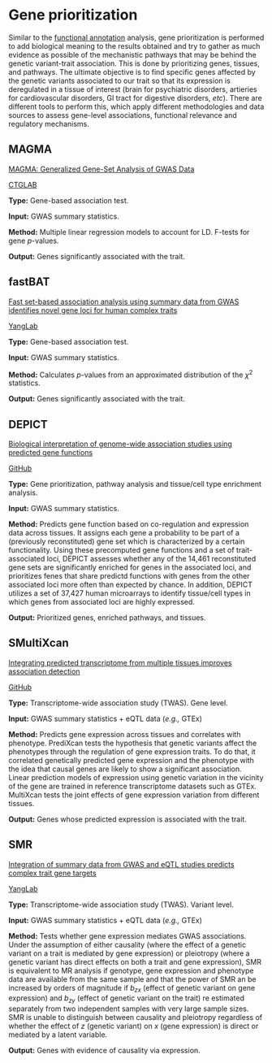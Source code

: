 # Gene prioritization
Similar to the [functional annotation](https://github.com/cdiazmun/metadownGWAS/tree/main/functional-annotation) analysis, gene prioritization is performed to add biological meaning to the results obtained and try to gather as much evidence as possible of the mechanistic pathways that may be behind the genetic variant-trait association. This is done by prioritizing genes, tissues, and pathways. The ultimate objective is to find specific genes affected by the genetic variants associated to our trait so that its expression is deregulated in a tissue of interest (brain for psychiatric disorders, artieries for cardiovascular disorders, GI tract for digestive disorders, *etc*). There are different tools to perform this, which apply different methodologies and data sources to assess gene-level associations, functional relevance and regulatory mechanisms. 

## MAGMA
[MAGMA: Generalized Gene-Set Analysis of  GWAS Data](https://dx.plos.org/10.1371/journal.pcbi.1004219)

[CTGLAB](https://cncr.nl/research/magma/)

**Type:** Gene-based association test. 

**Input:** GWAS summary statistics. 

**Method:** Multiple linear regression models to account for LD. F-tests for gene *p*-values. 

**Output:** Genes significantly associated with the trait. 

## fastBAT
[Fast set-based association analysis  using summary data from GWAS  identifies novel gene loci for human  complex traits](https://www.nature.com/articles/srep32894)

[YangLab](https://yanglab.westlake.edu.cn/software/gcta/#fastBAT)

**Type:** Gene-based association test.

**Input:** GWAS summary statistics. 

**Method:** Calculates *p*-values from an approximated distribution of the $\chi$<sup>2</sup> statistics.

**Output:** Genes significantly associated with the trait. 

## DEPICT
[Biological interpretation of genome-wide  association studies using predicted gene functions](https://www.nature.com/articles/ncomms6890)

[GitHub](https://github.com/perslab/depict)

**Type:** Gene prioritization, pathway analysis and tissue/cell type enrichment analysis.

**Input:** GWAS summary statistics. 

**Method:** Predicts gene function based on co-regulation and expression data across tissues. It assigns each gene a probability to be part of a (previously reconstituted) gene set which is characterized by a certain functionality. Using these precomputed gene functions and a set of trait-associated loci, DEPICT assesses whether any of the 14,461 reconstituted gene sets are significantly enriched for genes in the associated loci, and prioritizes fenes that share predictd functions with genes from the other associated loci more often than expected by chance. In addition, DEPICT utilizes a set of 37,427 human microarrays to identify tissue/cell types in which genes from associated loci are highly expressed. 

**Output:** Prioritized genes, enriched pathways, and tissues. 

## SMultiXcan
[Integrating predicted transcriptome from  multiple tissues improves association  detection](https://dx.plos.org/10.1371/journal.pgen.1007889)

[GitHub](https://github.com/hakyimlab/MetaXcan)

**Type:** Transcriptome-wide association study (TWAS). Gene level. 

**Input:** GWAS summary statistics + eQTL data (*e.g.,* GTEx)

**Method:** Predicts gene expression across tissues and correlates with phenotype. PrediXcan tests the hypothesis that genetic variants affect the phenotypes through the regulation of gene expression traits. To do that, it correlated genetically predicted gene expression and the phenotype with the idea that causal genes are likely to show a significant association. Linear prediction models of expression using genetic variation in the vicinity of the gene are trained in reference transcriptome datasets such as GTEx. MultiXcan tests the joint effects of gene expression variation from different tissues. 

**Output:** Genes whose predicted expression is associated with the trait. 

## SMR
[Integration of summary data from GWAS and eQTL studies predicts complex trait gene targets](https://www.nature.com/articles/ng.3538)

[YangLab](https://yanglab.westlake.edu.cn/software/smr/)

**Type:** Transcriptome-wide association study (TWAS). Variant level. 

**Input:** GWAS summary statistics + eQTL data (*e.g.,* GTEx)

**Method:** Tests whether gene expression mediates GWAS associations. Under the assumption of either causality (where the effect of a genetic variant on a trait is mediated by gene expression) or pleiotropy (where a genetic variant has direct effects on both a trait and gene expression), SMR is equivalent to MR analysis if genotype, gene expression and phenotype data are available from the same sample and that the power of SMR an be increased by orders of magnitude if *b<sub>zx<sub>* (effect of genetic variant on gene expression) and *b<sub>zy<sub>* (effect of genetic variant on the trait) re estimated separately from two independent samples with very large sample sizes. SMR is unable to distinguish between causality and pleiotropy regardless of whether the effect of *z* (genetic variant) on *x* (gene expression) is direct or mediated by a latent variable. 

**Output:** Genes with evidence of causality via expression.

